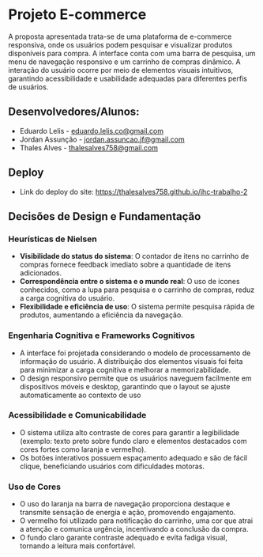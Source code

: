 # Projeto E-commerce

A proposta apresentada trata-se de uma plataforma de e-commerce responsiva, onde os usuários podem pesquisar e visualizar produtos disponíveis para compra. A interface conta com uma barra de pesquisa, um menu de navegação responsivo e um carrinho de compras dinâmico. A interação do usuário ocorre por meio de elementos visuais intuitivos, garantindo acessibilidade e usabilidade adequadas para diferentes perfis de usuários.

## Desenvolvedores/Alunos:
- Eduardo Lelis - eduardo.lelis.co@gmail.com
- Jordan Assunção - jordan.assuncao.jf@gmail.com
- Thales Alves - thalesalves758@gmail.com

## Deploy

- Link do deploy do site: https://thalesalves758.github.io/ihc-trabalho-2

## Decisões de Design e Fundamentação

### Heurísticas de Nielsen

- **Visibilidade do status do sistema**: O contador de itens no carrinho de compras fornece feedback imediato sobre a quantidade de itens adicionados.
- **Correspondência entre o sistema e o mundo real**: O uso de ícones conhecidos, como a lupa para pesquisa e o carrinho de compras, reduz a carga cognitiva do usuário.
- **Flexibilidade e eficiência de uso**: O sistema permite pesquisa rápida de produtos, aumentando a eficiência da navegação.

### Engenharia Cognitiva e Frameworks Cognitivos

- A interface foi projetada considerando o modelo de processamento de informação do usuário. A distribuição dos elementos visuais foi feita para minimizar a carga cognitiva e melhorar a memorizabilidade.
- O design responsivo permite que os usuários naveguem facilmente em dispositivos móveis e desktop, garantindo que o layout se ajuste automaticamente ao contexto de uso

### Acessibilidade e Comunicabilidade

- O sistema utiliza alto contraste de cores para garantir a legibilidade (exemplo: texto preto sobre fundo claro e elementos destacados com cores fortes como laranja e vermelho).
- Os botões interativos possuem espaçamento adequado e são de fácil clique, beneficiando usuários com dificuldades motoras.

### Uso de Cores

- O uso do laranja na barra de navegação proporciona destaque e transmite sensação de energia e ação, promovendo engajamento.
- O vermelho foi utilizado para notificação do carrinho, uma cor que atrai a atenção e comunica urgência, incentivando a conclusão da compra.
- O fundo claro garante contraste adequado e evita fadiga visual, tornando a leitura mais confortável.